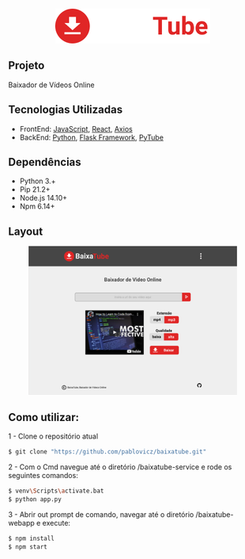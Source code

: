 <p align="center">
    <a href="https://baixatube.netlify.app/">
        <img src="https://github.com/pablovicz/baixatube/blob/main/baixatube-webapp/public/baixatube.png" alt="baixatube.com"/> 
    </a>
</p>


## Projeto
Baixador de Vídeos Online


## Tecnologias Utilizadas
<ul>
    <li>FrontEnd: <a href="https://www.javascript.com/">JavaScript</a>, <a href="https://reactjs.org">React</a>, <a href="https://axios-http.com/docs/intro">Axios</a></li>
    <li>BackEnd: <a href="https://www.python.org/">Python</a>, <a href="https://flask.palletsprojects.com/en/2.0.x/">Flask Framework</a>, <a href="https://pytube.io/en/latest/"> PyTube</a></li>
</ul>

## Dependências
<ul>
    <li>Python 3.+</li>
    <li>Pip 21.2+</li>
    <li>Node.js 14.10+</li>
    <li>Npm 6.14+</li>
</ul>


## Layout
<p align="center"> 
    <img width"350" height="300" src="https://github.com/pablovicz/baixatube/blob/main/baixatube-layout.PNG" />
</p>



## Como utilizar:

<p>1 - Clone o repositório atual</p>

```bash
$ git clone "https://github.com/pablovicz/baixatube.git"
```

<p>2 - Com o Cmd navegue até o diretório /baixatube-service e rode os seguintes comandos:</p>


```bash
$ venv\Scripts\activate.bat 
$ python app.py
```

<p>3 - Abrir out prompt de comando, navegar até o diretório /baixatube-webapp e execute:</p>

```bash
$ npm install 
$ npm start 
```
